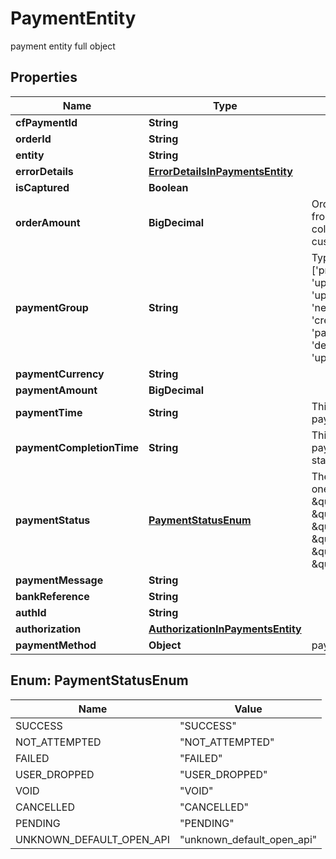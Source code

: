 

# PaymentEntity

payment entity full object

## Properties

| Name | Type | Description | Notes |
|------------ | ------------- | ------------- | -------------|
|**cfPaymentId** | **String** |  |  [optional] |
|**orderId** | **String** |  |  [optional] |
|**entity** | **String** |  |  [optional] |
|**errorDetails** | [**ErrorDetailsInPaymentsEntity**](ErrorDetailsInPaymentsEntity.md) |  |  [optional] |
|**isCaptured** | **Boolean** |  |  [optional] |
|**orderAmount** | **BigDecimal** | Order amount can be different from payment amount if you collect service fee from the customer |  [optional] |
|**paymentGroup** | **String** | Type of payment group. One of [&#39;prepaid_card&#39;, &#39;upi_ppi_offline&#39;, &#39;cash&#39;, &#39;upi_credit_card&#39;, &#39;paypal&#39;, &#39;net_banking&#39;, &#39;cardless_emi&#39;, &#39;credit_card&#39;, &#39;bank_transfer&#39;, &#39;pay_later&#39;, &#39;debit_card_emi&#39;, &#39;debit_card&#39;, &#39;wallet&#39;, &#39;upi_ppi&#39;, &#39;upi&#39;, &#39;credit_card_emi&#39;] |  [optional] |
|**paymentCurrency** | **String** |  |  [optional] |
|**paymentAmount** | **BigDecimal** |  |  [optional] |
|**paymentTime** | **String** | This is the time when the payment was initiated |  [optional] |
|**paymentCompletionTime** | **String** | This is the time when the payment reaches its terminal state |  [optional] |
|**paymentStatus** | [**PaymentStatusEnum**](#PaymentStatusEnum) | The transaction status can be one of  [\&quot;SUCCESS\&quot;, \&quot;NOT_ATTEMPTED\&quot;, \&quot;FAILED\&quot;, \&quot;USER_DROPPED\&quot;, \&quot;VOID\&quot;, \&quot;CANCELLED\&quot;, \&quot;PENDING\&quot;] |  [optional] |
|**paymentMessage** | **String** |  |  [optional] |
|**bankReference** | **String** |  |  [optional] |
|**authId** | **String** |  |  [optional] |
|**authorization** | [**AuthorizationInPaymentsEntity**](AuthorizationInPaymentsEntity.md) |  |  [optional] |
|**paymentMethod** | **Object** | payment methods all |  [optional] |



## Enum: PaymentStatusEnum

| Name | Value |
|---- | -----|
| SUCCESS | &quot;SUCCESS&quot; |
| NOT_ATTEMPTED | &quot;NOT_ATTEMPTED&quot; |
| FAILED | &quot;FAILED&quot; |
| USER_DROPPED | &quot;USER_DROPPED&quot; |
| VOID | &quot;VOID&quot; |
| CANCELLED | &quot;CANCELLED&quot; |
| PENDING | &quot;PENDING&quot; |
| UNKNOWN_DEFAULT_OPEN_API | &quot;unknown_default_open_api&quot; |



